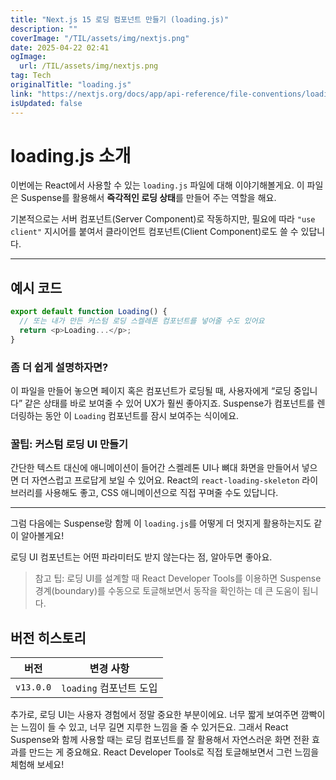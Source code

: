 ```yaml
---
title: "Next.js 15 로딩 컴포넌트 만들기 (loading.js)"
description: ""
coverImage: "/TIL/assets/img/nextjs.png"
date: 2025-04-22 02:41
ogImage: 
  url: /TIL/assets/img/nextjs.png
tag: Tech
originalTitle: "loading.js"
link: "https://nextjs.org/docs/app/api-reference/file-conventions/loading"
isUpdated: false
---
```



# loading.js 소개

이번에는 React에서 사용할 수 있는 `loading.js` 파일에 대해 이야기해볼게요. 이 파일은 Suspense를 활용해서 **즉각적인 로딩 상태**를 만들어 주는 역할을 해요.

기본적으로는 서버 컴포넌트(Server Component)로 작동하지만, 필요에 따라 `"use client"` 지시어를 붙여서 클라이언트 컴포넌트(Client Component)로도 쓸 수 있답니다.

---

## 예시 코드

```js
export default function Loading() {
  // 또는 내가 만든 커스텀 로딩 스켈레톤 컴포넌트를 넣어줄 수도 있어요
  return <p>Loading...</p>;
}
```

### 좀 더 쉽게 설명하자면?

이 파일을 만들어 놓으면 페이지 혹은 컴포넌트가 로딩될 때, 사용자에게 “로딩 중입니다” 같은 상태를 바로 보여줄 수 있어 UX가 훨씬 좋아지죠. Suspense가 컴포넌트를 렌더링하는 동안 이 `Loading` 컴포넌트를 잠시 보여주는 식이에요.

### 꿀팁: 커스텀 로딩 UI 만들기

간단한 텍스트 대신에 애니메이션이 들어간 스켈레톤 UI나 뼈대 화면을 만들어서 넣으면 더 자연스럽고 프로답게 보일 수 있어요. React의 `react-loading-skeleton` 라이브러리를 사용해도 좋고, CSS 애니메이션으로 직접 꾸며줄 수도 있답니다.

---

그럼 다음에는 Suspense랑 함께 이 `loading.js`를 어떻게 더 멋지게 활용하는지도 같이 알아볼게요!

<!-- TIL 수평 -->
<ins class="adsbygoogle"
     style="display:block"
     data-ad-client="ca-pub-4877378276818686"
     data-ad-slot="1549334788"
     data-ad-format="auto"
     data-full-width-responsive="true"></ins>
<script>
(adsbygoogle = window.adsbygoogle || []).push({});
</script>

로딩 UI 컴포넌트는 어떤 파라미터도 받지 않는다는 점, 알아두면 좋아요.

> 참고 팁:
로딩 UI를 설계할 때 React Developer Tools를 이용하면 Suspense 경계(boundary)를 수동으로 토글해보면서 동작을 확인하는 데 큰 도움이 됩니다.

## 버전 히스토리

| 버전       | 변경 사항              |
|------------|-----------------------|
| `v13.0.0`  | `loading` 컴포넌트 도입 | 

추가로, 로딩 UI는 사용자 경험에서 정말 중요한 부분이에요. 너무 짧게 보여주면 깜빡이는 느낌이 들 수 있고, 너무 길면 지루한 느낌을 줄 수 있거든요. 그래서 React Suspense와 함께 사용할 때는 로딩 컴포넌트를 잘 활용해서 자연스러운 화면 전환 효과를 만드는 게 중요해요. React Developer Tools로 직접 토글해보면서 그런 느낌을 체험해 보세요!